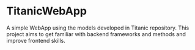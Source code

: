# TitanicWebApp
A simple WebApp using the models developed in Titanic repository. This project aims to get familiar with backend frameworks and methods and improve frontend skills.
